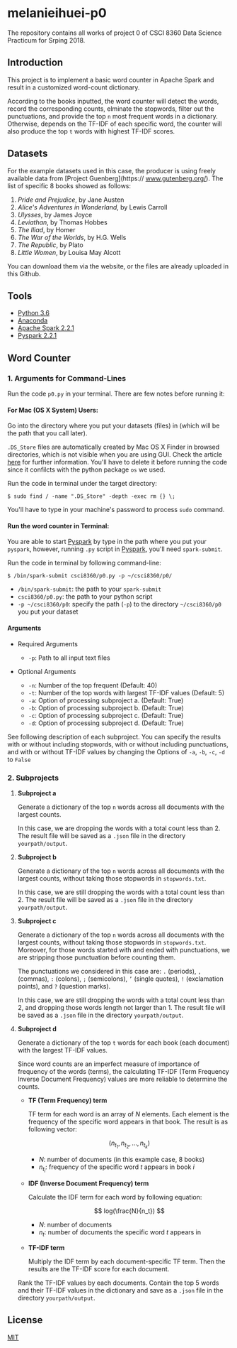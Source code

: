# melanieihuei-p0

The repository contains all works of project 0 of CSCI 8360 Data Science Practicum for Srping 2018.

## Introduction

This project is to implement a basic word counter in Apache Spark and result in a customized word-count dictionary. 

According to the books inputted, the word counter will detect the words, record the corresponding counts, elminate the stopwords, filter out the punctuations, and provide the top `n` most frequent words in a dictionary. Otherwise, depends on the TF-IDF of each specific word, the counter will also produce the top `t` words with highest TF-IDF scores. 

## Datasets

For the example datasets used in this case, the producer is using freely available data from [Project Guenberg](https://
www.gutenberg.org/). The list of specific 8 books showed as follows:

  1. *Pride and Prejudice*, by Jane Austen
  2. *Alice's Adventures in Wonderland*, by Lewis Carroll
  3. *Ulysses*, by James Joyce
  4. *Leviathan*, by Thomas Hobbes
  5. *The Iliad*, by Homer
  6. *The War of the Worlds*, by H.G. Wells
  7. *The Republic*, by Plato
  8. *Little Women*, by Louisa May Alcott

You can download them via the website, or the files are already uploaded in this Github.

## Tools
- [Python 3.6](https://www.python.org/downloads/release/python-360/)
- [Anaconda](https://www.anaconda.com/)
- [Apache Spark 2.2.1](http://spark.apache.org/)
- [Pyspark 2.2.1](https://pypi.python.org/pypi/pyspark/2.2.1)

## Word Counter

### 1. Arguments for Command-Lines

Run the code `p0.py` in your terminal. There are few notes before running it:

#### For Mac (OS X System) Users:

Go into the directory where you put your datasets (files) in (which will be the path that you call later). 

`.DS_Store` files are automatically created by Mac OS X Finder in browsed directories, which is not visible when you are using GUI. Check the article [here](https://helpx.adobe.com/dreamweaver/kb/remove-ds-store-files-mac.html) for further information. You'll have to delete it before running the code since it confilcts with the python package `os` we used. 

Run the code in terminal under the target directory:

```
$ sudo find / -name ".DS_Store" -depth -exec rm {} \;
```

You'll have to type in your machine's password to process `sudo` command.

#### Run the word counter in Terminal:

You are able to start [Pyspark](https://pypi.python.org/pypi/pyspark/2.2.1) by type in the path where you put your `pyspark`, however, running `.py` script in [Pyspark](https://pypi.python.org/pypi/pyspark/2.2.1), you'll need `spark-submit`.

Run the code in terminal by following command-line:

```
$ /bin/spark-submit csci8360/p0.py -p ~/csci8360/p0/
```
 - `/bin/spark-submit`: the path to your `spark-submit`
 - `csci8360/p0.py`: the path to your python script
 - `-p ~/csci8360/p0`: specify the path (`-p`) to the directory `~/csci8360/p0` you put your dataset
 
#### Arguments

 * Required Arguments
    - `-p`: Path to all input text files
 
 * Optional Arguments
    - `-n`: Number of the top frequent (Default: 40)
    - `-t`: Number of the top words with largest TF-IDF values (Default: 5)
    - `-a`: Option of processing subproject a. (Default: True)
    - `-b`: Option of processing subproject b. (Default: True)
    - `-c`: Option of processing subproject c. (Default: True)
    - `-d`: Option of processing subproject d. (Default: True)

See following description of each subproject. You can specify the results with or without including stopwords, with or without including punctuations, and with or without TF-IDF values by changing the Options of `-a`, `-b`, `-c`, `-d` to `False`

### 2. Subprojects 
 
 1. **Subproject a**
    
    Generate a dictionary of the top `n` words across all documents with the largest counts. 
    
    In this case, we are dropping the words with a total count less than 2. The result file will be saved as a `.json` file in the directory `yourpath/output`.
    
 2. **Subproject b**
 
    Generate a dictionary of the top `n` words across all documents with the largest counts, without taking those stopwords in `stopwords.txt`. 
    
    In this case, we are still dropping the words with a total count less than 2. The result file will be saved as a `.json` file in the directory `yourpath/output`.
 
 3. **Subproject c**
 
    Generate a dictionary of the top `n` words across all documents with the largest counts, without taking those stopwords in `stopwords.txt`. Moreover, for those words started with and ended with punctuations, we are stripping those punctuation before counting them. 
    
    The punctuations we considered in this case are: `.` (periods), `,` (commas), `:` (colons), `;` (semicolons), `’` (single quotes), `!` (exclamation points), and `?` (question marks).
    
    In this case, we are still dropping the words with a total count less than 2, and dropping those words length not larger than 1. The result file will be saved as a `.json` file in the directory `yourpath/output`.
    
 4. **Subproject d**
 
    Generate a dictionary of the top `t` words for each book (each document) with the largest TF-IDF values. 
    
    Since word counts are an imperfect measure of importance of frequency of the words (terms), the calculating TF-IDF (Term Frequency Inverse Document Frequency) values are more reliable to determine the counts.
    
    - **TF (Term Frequency) term**
      
      TF term for each word is an array of $N$ elements. Each element is the frequency of the specific word appears in that book. The result is as following vector:
      
      $$
      (n_{t_1}, n_{t_2}, ... , n_{t_k})
      $$
      
       * $N$: number of documents (in this example case, 8 books)
       * $n_{t_i}$: frequency of the specific word $t$ appears in book $i$
      
    - **IDF (Inverse Document Frequency) term**
      
      Calculate the IDF term for each word by following equation:
      
      $$
      log(\frac{N}{n_t})
      $$
    
       * $N$: number of documents
       * $n_t$: number of documents the specific word $t$ appears in 
    
    - **TF-IDF term**
    
      Multiply the IDF term by each document-specific TF term. Then the results are the TF-IDF score for each document.
      
    Rank the TF-IDF values by each documents. Contain the top 5 words and their TF-IDF values in the dictionary and save as a `.json` file in the directory `yourpath/output`.

## License

  [MIT](https://github.com/dsp-uga/melanieihuei-p0/blob/master/LICENSE)
